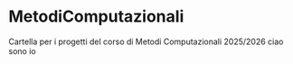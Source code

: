 # MetodiComputazionali
Cartella per i progetti del corso di Metodi Computazionali 2025/2026 ciao sono io
